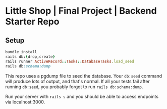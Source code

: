 # Little Shop | Final Project | Backend Starter Repo

## Setup

```ruby
bundle install
rails db:{drop,create}
rails runner ActiveRecord::Tasks::DatabaseTasks.load_seed
rails db:schema:dump
```

This repo uses a pgdump file to seed the database. Your `db:seed` command will produce lots of output, and that's normal. If all your tests fail after running `db:seed`, you probably forgot to run `rails db:schema:dump`. 

Run your server with `rails s` and you should be able to access endpoints via localhost:3000.
